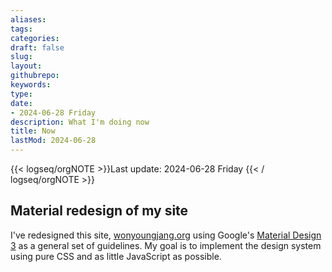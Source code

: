 ```yaml
---
aliases: 
tags:
categories:
draft: false
slug: 
layout: 
githubrepo: 
keywords: 
type: 
date:
- 2024-06-28 Friday
description: What I'm doing now
title: Now
lastMod: 2024-06-28
---
```

{{< logseq/orgNOTE >}}Last update: 2024-06-28 Friday
{{< / logseq/orgNOTE >}}

## Material redesign of my site

I've redesigned this site, [wonyoungjang.org](https://wonyoungjang.org) using Google's [Material Design 3](https://m3.material.io/) as a general set of guidelines. My goal is to implement the design system using pure CSS and as little JavaScript as possible.
